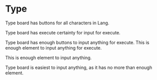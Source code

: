 # Type

Type board has buttons for all characters in Lang.

Type board has execute certainty for input for execute.

Type board has enough buttons to input anything for execute.
This is enough element to input anything for execute.

This is enough element to input anything.

Type board is easiest to input anything, as it has no more than enough element.